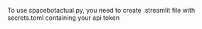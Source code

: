 To use spacebotactual.py, you need to create .streamlit file with secrets.toml containing your api token
